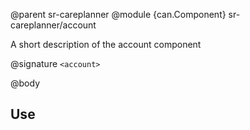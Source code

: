 @parent sr-careplanner
@module {can.Component} sr-careplanner/account <account>

A short description of the account component

@signature `<account>`

@body

## Use

